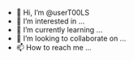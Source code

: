 - 👋 Hi, I’m @userT00LS
- 👀 I’m interested in ...
- 🌱 I’m currently learning ...
- 💞️ I’m looking to collaborate on ...
- 📫 How to reach me ...

<!---
userT00LS/userT00LS is a ✨ special ✨ repository because its `README.md` (this file) appears on your GitHub profile.
You can click the Preview link to take a look at your changes.
--->
